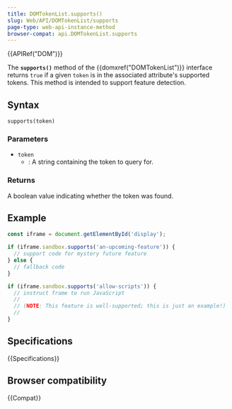 ```yaml
---
title: DOMTokenList.supports()
slug: Web/API/DOMTokenList/supports
page-type: web-api-instance-method
browser-compat: api.DOMTokenList.supports
---
```


{{APIRef("DOM")}}

The **`supports()`** method of the {{domxref("DOMTokenList")}} interface
returns `true` if a given `token` is in the associated attribute's supported tokens.
This method is intended to support feature detection.

## Syntax

```js-nolint
supports(token)
```

### Parameters

- `token`
  - : A string containing the token to query for.

### Returns

A boolean value indicating whether the token was found.

## Example

```js
const iframe = document.getElementById('display');

if (iframe.sandbox.supports('an-upcoming-feature')) {
  // support code for mystery future feature
} else {
  // fallback code
}

if (iframe.sandbox.supports('allow-scripts')) {
  // instruct frame to run JavaScript
  //
  // (NOTE: This feature is well-supported; this is just an example!)
  //
}
```

## Specifications

{{Specifications}}

## Browser compatibility

{{Compat}}
